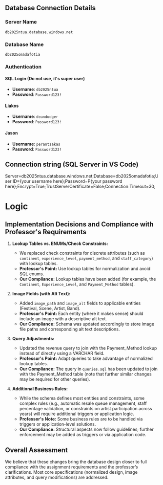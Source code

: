## Database Connection Details

### Server Name
`db2025ntua.database.windows.net`

### Database Name
`db2025omadafotia`

### Authentication
#### SQL Login (**Do not use, it's super user**)
- **Username**: `db2025ntua`  
- **Password**: `Password123!`

#### Liakos
- **Username**: `deandodger`  
- **Password**: `Password123!`

#### Jason
- **Username**: `perantzakas`
- **Password**: `Password123!`




## Connection string (SQL Server in VS Code)
Server=db2025ntua.database.windows.net;Database=db2025omadafotia;User ID={your username here};Password=P{your password here};Encrypt=True;TrustServerCertificate=False;Connection Timeout=30;



# Logic
## Implementation Decisions and Compliance with Professor's Requirements

1. **Lookup Tables vs. ENUMs/Check Constraints:**
   - We replaced check constraints for discrete attributes (such as `continent`, `experience_level`, `payment_method`, and `staff_category`) with lookup tables.
   - **Professor's Point:** Use lookup tables for normalization and avoid SQL enums.  
   - **Our Compliance:** Lookup tables have been added (for example, the `Continent`, `Experience_Level`, and `Payment_Method` tables).

2. **Image Fields (with Alt Text):**
   - Added `image_path` and `image_alt` fields to applicable entities (Festival, Scene, Artist, Band).
   - **Professor's Point:** Each entity (where it makes sense) should include an image with a descriptive alt text.
   - **Our Compliance:** Schema was updated accordingly to store image file paths and corresponding alt text descriptions.

3. **Query Adjustments:**
   - Updated the revenue query to join with the Payment_Method lookup instead of directly using a VARCHAR field.
   - **Professor's Point:** Adapt queries to take advantage of normalized lookup tables.
   - **Our Compliance:** The query in `queries.sql` has been updated to join with the Payment_Method table (note that further similar changes may be required for other queries).

4. **Additional Business Rules:**
   - While the schema defines most entities and constraints, some complex rules (e.g., automatic resale queue management, staff percentage validation, or constraints on artist participation across years) will require additional triggers or application logic.
   - **Professor's Note:** Some business rules are to be handled via triggers or application-level solutions.
   - **Our Compliance:** Structural aspects now follow guidelines; further enforcement may be added as triggers or via application code.

## Overall Assessment
We believe that these changes bring the database design closer to full compliance with the assignment requirements and the professor’s clarifications. Most core specifications (normalized design, image attributes, and query modifications) are addressed.